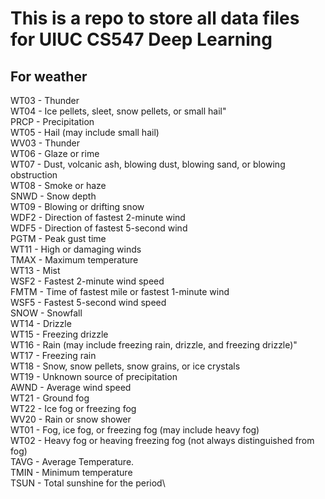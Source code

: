 # This is a repo to store all data files for UIUC CS547 Deep Learning
## For weather 
WT03 - Thunder \
WT04 - Ice pellets, sleet, snow pellets, or small hail"\
PRCP - Precipitation\
WT05 - Hail (may include small hail)\
WV03 - Thunder\
WT06 - Glaze or rime\
WT07 - Dust, volcanic ash, blowing dust, blowing sand, or blowing obstruction\
WT08 - Smoke or haze\
SNWD - Snow depth\
WT09 - Blowing or drifting snow\
WDF2 - Direction of fastest 2-minute wind\
WDF5 - Direction of fastest 5-second wind\
PGTM - Peak gust time\
WT11 - High or damaging winds\
TMAX - Maximum temperature\
WT13 - Mist\
WSF2 - Fastest 2-minute wind speed\
FMTM - Time of fastest mile or fastest 1-minute wind\
WSF5 - Fastest 5-second wind speed\
SNOW - Snowfall\
WT14 - Drizzle\
WT15 - Freezing drizzle\
WT16 - Rain (may include freezing rain, drizzle, and freezing drizzle)"\
WT17 - Freezing rain\
WT18 - Snow, snow pellets, snow grains, or ice crystals\
WT19 - Unknown source of precipitation\
AWND - Average wind speed\
WT21 - Ground fog\
WT22 - Ice fog or freezing fog\
WV20 - Rain or snow shower\
WT01 - Fog, ice fog, or freezing fog (may include heavy fog)\
WT02 - Heavy fog or heaving freezing fog (not always distinguished from fog)\
TAVG - Average Temperature.\
TMIN - Minimum temperature\
TSUN - Total sunshine for the period\
